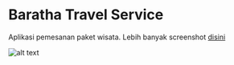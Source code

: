 # Baratha Travel Service
Aplikasi pemesanan paket wisata.
Lebih banyak screenshot [disini](https://drive.google.com/drive/folders/1T6sRSlMADWBr_cec1E-a7PGERqqGsvdt?usp=sharing)

![alt text](https://i.ibb.co/1KW7mXV/screencapture-localhost-bmctravel-signin-2020-07-12-20-12-01.png)
